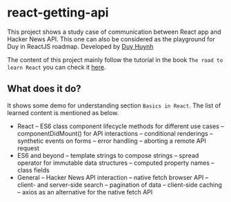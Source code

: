 # react-getting-api

This project shows a study case of communication between React app and Hacker News API. This one can also be considered as the playground for Duy in ReactJS roadmap. Developed by [Duy Huynh](https://www.linkedin.com/in/hpduy/)

The content of this project mainly follow the tutorial in the book `The road to learn React` you can check it [here](https://roadtoreact.com/).

## What does it do? 

It shows some demo for understanding section `Basics in React`. The list of learned content is mentioned as below. 

 * React
– ES6 class component lifecycle methods for different use cases
– componentDidMount() for API interactions
– conditional renderings
– synthetic events on forms
– error handling
– aborting a remote API request
* ES6 and beyond
– template strings to compose strings
– spread operator for immutable data structures
– computed property names
– class fields
* General
– Hacker News API interaction
– native fetch browser API
– client- and server-side search
– pagination of data
– client-side caching
– axios as an alternative for the native fetch API
